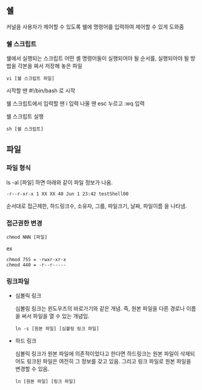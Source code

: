 ## 쉘

커널을 사용자가 제어할 수 있도록 쉘에 명령어를 입력하여 제어할 수 있게 도와줌

### 쉘 스크립트

쉘에서 실행되는 스크립트 어떤 셸 명령어들이 실행되어야 될 순서를, 실행되어야 될 방법을 각본을 짜서 저장해 놓은 파일

```
vi [쉘 스크립트 파일]
```
시작할 땐 #!/bin/bash 로 시작

쉘 스크립트에서 입력할 땐 i 입력 나올 땐 esc 누르고 :wq 입력

쉘 스크립트 실행
```
sh [쉘 스크립트]
```

## 파일
### 파일 형식

ls -al [파일] 하면 아래와 같이 파일 정보가 나옴.
```
-r--r-xr-x 1 XX XX 40 Jun 1 23:42 testShell00
```
순서대로 접근제한, 하드링크수, 소유자, 그룹, 파일크기, 날짜, 파일이름 을 나타냄.

### 접근권한 변경
```
chmod NNN [파일]
```
ex
```
chmod 755 = -rwxr-xr-x
chmod 440 = -r--r-----
```

### 링크파일

* 심볼릭 링크
  
  심볼링 링크는 윈도우즈의 바로가기와 같은 개념.
  즉, 원본 파일을 다른 경로나 이름을 써서 파일을 열 수 있는 개념임.

  ```
  ln -s [원본 파일] [심볼링 링크 파일]
  ```
  
* 하드 링크

  심볼릭 링크가 원본 파일에 의존적이었다고 한다면 하드링크는 원본 파일이 삭제되어도 링크된 파일은 여전히 그 정보를 갖고 있음.
  그리고 링크 파일로 원본 파일을 변경할 수 있음.

  ```
  ln [원본 파일] [링크 파일]
  ```
